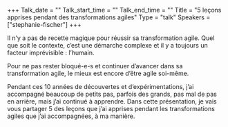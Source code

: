 +++
Talk_date = ""
Talk_start_time = ""
Talk_end_time = ""
Title = "5 leçons apprises pendant des transformations agiles"
Type = "talk"
Speakers = ["stephanie-fischer"]
+++

Il n’y a pas de recette magique pour réussir sa transformation agile. Quel que soit le contexte, c’est une démarche complexe et il y a toujours un facteur imprévisible : l’humain.

Pour ne pas rester bloqué-e-s et continuer d’avancer dans sa transformation agile, le mieux est encore d’être agile soi-même.

Pendant ces 10 années de découvertes et d’expérimentations, j’ai accompagné beaucoup de petits pas, parfois des grands, pas mal de pas en arrière, mais j’ai continué à apprendre.
Dans cette présentation, je vais vous partager 5 des leçons que j’ai apprises pendant les transformations agiles que j’ai accompagnées, à ma manière.